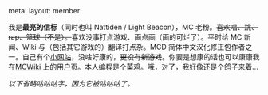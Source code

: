 <route lang="yaml">
meta:
  layout: member
</route>

我是**最亮的信标**（同时也叫 Nattiden / Light Beacon），MC 老粉。~~喜欢唱、跳、rap、篮球（不是）。~~喜欢没事打点游戏、画点画（画的可烂了）。平时给 MC 新闻、Wiki 与（包括其它游戏的）翻译打点杂。MCD 简体中文汉化修正包作者之一。自己有个[小网站](https://www.lightbeacon.top)，没啥好康的，~~更没有新游戏~~。你要是想康的话也可以康康我在[MCWiki 上的用户页](https://minecraft.fandom.com/zh/wiki/User:Light_beacon)。本人编程是个菜鸡。哦，对了，我好像还是个鸽子来着...

_以下省略咕咕咕字，因为它被咕咕咕了。_